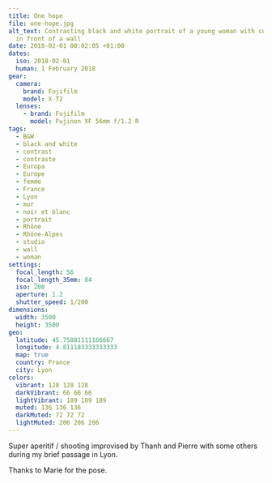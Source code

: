 ```yaml
---
title: One hope
file: one-hope.jpg
alt_text: Contrasting black and white portrait of a young woman with curly hair,
  in front of a wall
date: 2018-02-01 00:02:05 +01:00
dates:
  iso: 2018-02-01
  human: 1 February 2018
gear:
  camera:
    brand: Fujifilm
    model: X-T2
  lenses:
    - brand: Fujifilm
      model: Fujinon XF 56mm f/1.2 R
tags:
  - B&W
  - black and white
  - contrast
  - contraste
  - Europa
  - Europe
  - femme
  - France
  - Lyon
  - mur
  - noir et blanc
  - portrait
  - Rhône
  - Rhône-Alpes
  - studio
  - wall
  - woman
settings:
  focal_length: 56
  focal_length_35mm: 84
  iso: 200
  aperture: 1.2
  shutter_speed: 1/200
dimensions:
  width: 3500
  height: 3500
geo:
  latitude: 45.75881111166667
  longitude: 4.811183333333333
  map: true
  country: France
  city: Lyon
colors:
  vibrant: 128 128 128
  darkVibrant: 66 66 66
  lightVibrant: 189 189 189
  muted: 136 136 136
  darkMuted: 72 72 72
  lightMuted: 206 206 206
---
```


Super aperitif / shooting improvised by Thanh and Pierre with some others during my brief passage in Lyon.

Thanks to Marie for the pose.
